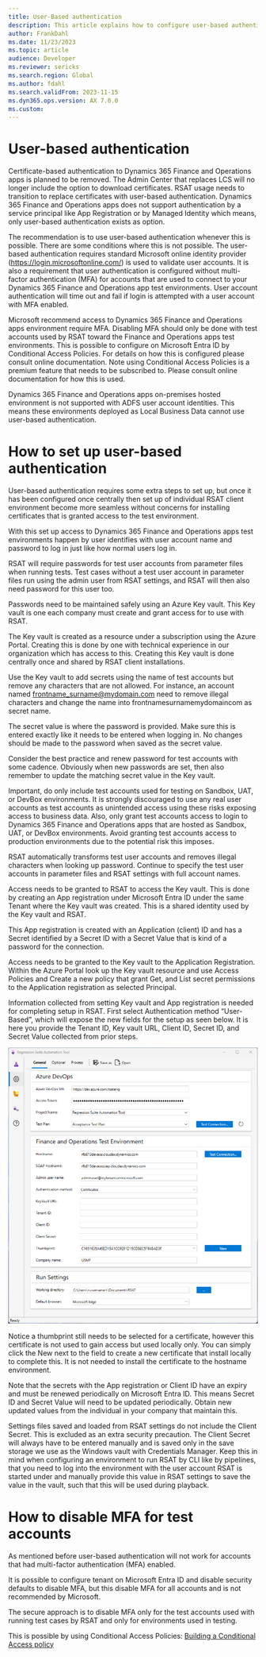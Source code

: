 ```yaml
---
title: User-Based authentication
description: This article explains how to configure user-based authentication to use with Regression suite automation tool (RSAT).
author: FrankDahl
ms.date: 11/23/2023
ms.topic: article
audience: Developer
ms.reviewer: sericks
ms.search.region: Global
ms.author: fdahl
ms.search.validFrom: 2023-11-15
ms.dyn365.ops.version: AX 7.0.0
ms.custom: 
---
```


# User-based authentication

Certificate-based authentication to Dynamics 365 Finance and Operations apps is planned to be removed. The Admin Center that replaces LCS will no longer include the option to download certificates. RSAT usage needs to transition to replace certificates with user-based authentication. Dynamics 365 Finance and Operations apps does not support authentication by a service principal like App Registration or by Managed Identity which means, only user-based authentication exists as option.

The recommendation is to use user-based authentication whenever this is possible. There are some conditions where this is not possible. The user-based authentication requires standard Microsoft online identity provider (https://login.microsoftonline.com/) is used to validate user accounts. It is also a requirement that user authentication is configured without multi-factor authentication (MFA) for accounts that are used to connect to your Dynamics 365 Finance and Operations app test environments. User account authentication will time out and fail if login is attempted with a user account with MFA enabled.

Microsoft recommend access to Dynamics 365 Finance and Operations apps environment require MFA. Disabling MFA should only be done with test accounts used by RSAT toward the Finance and Operations apps test environments. This is possible to configure on Microsoft Entra ID by Conditional Access Policies. For details on how this is configured please consult online documentation. Note using Conditional Access Policies is a premium feature that needs to be subscribed to. Please consult online documentation for how this is used.

Dynamics 365 Finance and Operations apps on-premises hosted environment is not supported with ADFS user account identities. This means these environments deployed as Local Business Data cannot use user-based authentication.

# How to set up user-based authentication

User-based authentication requires some extra steps to set up, but once it has been configured once centrally then set up of individual RSAT client environment become more seamless without concerns for installing certificates that is granted access to the test environment.

With this set up access to Dynamics 365 Finance and Operations apps test environments happen by user identifies with user account name and password to log in just like how normal users log in.

RSAT will require passwords for test user accounts from parameter files when running tests. Test cases without a test user account in parameter files run using the admin user from RSAT settings, and RSAT will then also need password for this user too.

Passwords need to be maintained safely using an Azure Key vault. This Key vault is one each company must create and grant access for to use with RSAT.

The Key vault is created as a resource under a subscription using the Azure Portal. Creating this is done by one with technical experience in our organization which has access to this. Creating this Key vault is done centrally once and shared by RSAT client installations.

Use the Key vault to add secrets using the name of test accounts but remove any characters that are not allowed. For instance, an account named frontname_surname@mydomain.com need to remove illegal characters and change the name into frontnamesurnamemydomaincom as secret name.

The secret value is where the password is provided. Make sure this is entered exactly like it needs to be entered when logging in. No changes should be made to the password when saved as the secret value.

Consider the best practice and renew password for test accounts with some cadence. Obviously when new passwords are set, then also remember to update the matching secret value in the Key vault.

Important, do only include test accounts used for testing on Sandbox, UAT, or DevBox environments. It is strongly discouraged to use any real user accounts as test accounts as unintended access using these risks exposing access to business data. Also, only grant test accounts access to login to Dynamics 365 Finance and Operations apps that are hosted as Sandbox, UAT, or DevBox environments. Avoid granting test accounts access to production environments due to the potential risk this imposes.

RSAT automatically transforms test user accounts and removes illegal characters when looking up password. Continue to specify the test user accounts in parameter files and RSAT settings with full account names.


Access needs to be granted to RSAT to access the Key vault. This is done by creating an App registration under Microsoft Entra ID under the same Tenant where the Key vault was created. This is a shared identity used by the Key vault and RSAT.

This App registration is created with an Application (client) ID and has a Secret identified by a Secret ID with a Secret Value that is kind of a password for the connection.

Access needs to be granted to the Key vault to the Application Registration. Within the Azure Portal look up the Key vault resource and use Access Policies and Create a new policy that grant Get, and List secret permissions to the Application registration as selected Principal.


Information collected from setting Key vault and App registration is needed for completing setup in RSAT. First select Authentication method “User-Based”, which will expose the new fields for the setup as seen below. It is here you provide the Tenant ID, Key vault URL, Client ID, Secret ID, and Secret Value collected from prior steps.

![RSAT settings](media/rsat-settings.png)

Notice a thumbprint still needs to be selected for a certificate, however this certificate is not used to gain access but used locally only. You can simply click the New next to the field to create a new certificate that install locally to complete this. It is not needed to install the certificate to the hostname environment.


Note that the secrets with the App registration or Client ID have an expiry and must be renewed periodically on Microsoft Entra ID. This means Secret ID and Secret Value will need to be updated periodically. Obtain new updated values from the individual in your company that maintain this.


Settings files saved and loaded from RSAT settings do not include the Client Secret. This is excluded as an extra security precaution. The Client Secret will always have to be entered manually and is saved only in the save storage we use as the Windows vault with Credentials Manager. Keep this in mind when configuring an environment to run RSAT by CLI like by pipelines, that you need to log into the environment with the user account RSAT is started under and manually provide this value in RSAT settings to save the value in the vault, such that this will be used during playback.

# How to disable MFA for test accounts

As mentioned before user-based authentication will not work for accounts that had multi-factor authentication (MFA) enabled.

It is possible to configure tenant on Microsoft Entra ID and disable security defaults to disable MFA, but this disable MFA for all accounts and is not recommended by Microsoft.

The secure approach is to disable MFA only for the test accounts used with running test cases by RSAT and only for environments used in testing.

This is possible by using Conditional Access Policies: [Building a Conditional Access policy](https://learn.microsoft.com/en-us/entra/identity/conditional-access/concept-conditional-access-policies)


